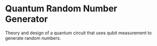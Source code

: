 # Quantum Random Number Generator
 Theory and design of a quantum circuit that uses qubit measurement to generate random numbers.
